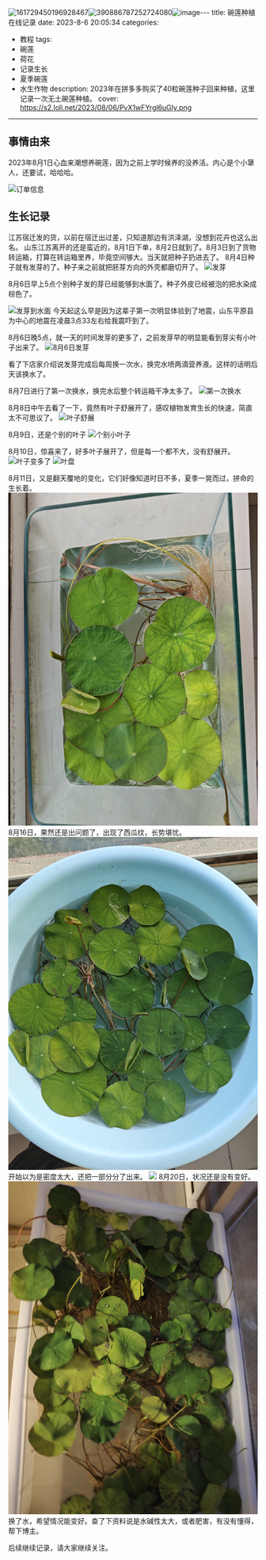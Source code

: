 ![161729450196928467](https://github.com/zizhuspot/www.kakanb.top/assets/28292764/bb75a447-f8fa-438b-9263-c425c60682c8)![390886787252724080](https://github.com/zizhuspot/www.kakanb.top/assets/28292764/5ce5997a-3a14-4201-a7f7-d276db2528cb)![image](https://github.com/zizhuspot/www.kakanb.top/assets/28292764/f568b21e-2bad-4f2e-b9f7-b8c8a1a8e291)---
title: 碗莲种植在线记录
date: 2023-8-6 20:05:34
categories:
  - 教程
tags:
  - 碗莲
  - 荷花
  - 记录生长
  - 夏季碗莲
  - 水生作物
description: 2023年在拼多多购买了40粒碗莲种子回来种植，这里记录一次无土碗莲种植。
cover:  https://s2.loli.net/2023/08/06/PvX1wFYrgl6uGIy.png
---

## 事情由来
2023年8月1日心血来潮想养碗莲，因为之前上学时候养的没养活。内心是个小犟人，还要试，哈哈哈。

![订单信息](https://s2.loli.net/2023/08/06/spcRyr8tOCh4Tgj.png)

## 生长记录

江苏宿迁发的货，以前在宿迁出过差，只知道那边有洪泽湖，没想到花卉也这么出名。
山东江苏离开的还是蛮近的，8月1日下单，8月2日就到了。8月3日到了货物转运箱，打算在转运箱里养，毕竟空间够大。当天就把种子扔进去了。
8月4日种子就有发芽的了。种子来之前就把胚芽方向的外壳都磨切开了。
![发芽](https://s2.loli.net/2023/08/06/HDhIscdijOTg42u.png)

8月6日早上5点个别种子发的芽已经能够到水面了。种子外皮已经被泡的把水染成棕色了。

![发芽到水面](https://s2.loli.net/2023/08/06/7XWiGrP2oMlTcS8.png)
今天起这么早是因为这辈子第一次明显体验到了地震，山东平原县为中心的地震在凌晨3点33左右给我震吓到了。

8月6日晚5点，就一天的时间发芽的更多了，之前发芽早的明显能看到芽尖有小叶子出来了。
![8月6日发芽](https://s2.loli.net/2023/08/06/qMcibmsegjY3Soz.png)

看了下店家介绍说发芽完成后每周换一次水，换完水喷两滴营养液。这样的话明后天该换水了。

8月7日进行了第一次换水，换完水后整个转运箱干净太多了。
![第一次换水](https://s2.loli.net/2023/08/08/gi2mzOQRuo4LtFv.png)

8月8日中午去看了一下，竟然有叶子舒展开了，感叹植物发育生长的快速，简直太不可思议了。
![叶子舒展](https://s2.loli.net/2023/08/08/CY1jJOakVIKNumx.png)

8月9日，还是个别的叶子
![个别小叶子](https://s2.loli.net/2023/08/11/RCSfUBk72EGilMN.png)

8月10日，惊喜来了，好多叶子展开了，但是每一个都不大，没有舒展开。
![叶子变多了](https://s2.loli.net/2023/08/11/BbXEDt4dvJlpRkZ.png)
![叶盘](https://s2.loli.net/2023/08/11/3tLg2cInsjqAWSk.png)

8月11日，又是翻天覆地的变化，它们好像知道时日不多，夏季一晃而过，拼命的生长着。
![](https://raw.githubusercontent.com/brvchaos/image/main/384083349061103808.jpg)
8月16日，果然还是出问题了，出现了西瓜纹，长势堪忧。
![](https://raw.githubusercontent.com/brvchaos/image/main/88192258207036409.jpg)
开始以为是密度太大，还把一部分分了出来。
![](https://raw.githubusercontent.com/brvchaos/image/main/390886787252724080.jpg)
8月20日，状况还是没有变好。
![](https://raw.githubusercontent.com/brvchaos/image/main/161729450196928467.jpg)
换了水，希望情况能变好。查了下资料说是水碱性太大，或者肥害，有没有懂得，帮下博主。







后续继续记录，请大家继续关注。
